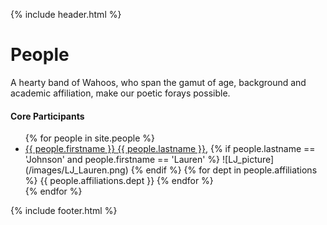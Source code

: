 {% include header.html %}

# People

A hearty band of Wahoos, who span the gamut of age, background and academic affiliation, make our poetic forays possible.

#### Core Participants 

<ul>
{% for people in site.people %}
<li>
    <a href="people/{{people.lastname}}-{{people.firstname}}.html">{{ people.firstname }} {{ people.lastname }}</a>, 
    	{% if people.lastname == 'Johnson' and people.firstname == 'Lauren' %}
    		![LJ_picture](/images/LJ_Lauren.png)
    	{% endif %}
    {% for dept in people.affiliations %}
        {{ people.affiliations.dept }}
    {% endfor %}</li>
{% endfor %}
</ul>

{% include footer.html %}
